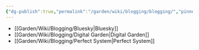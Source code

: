 ```yaml
---
{"dg-publish":true,"permalink":"/garden/wiki/blogging/blogging/","pinned":true}
---
```



- [[Garden/Wiki/Blogging/Bluesky\|Bluesky]]
- [[Garden/Wiki/Blogging/Digital Garden\|Digital Garden]]
- [[Garden/Wiki/Blogging/Perfect System\|Perfect System]]


